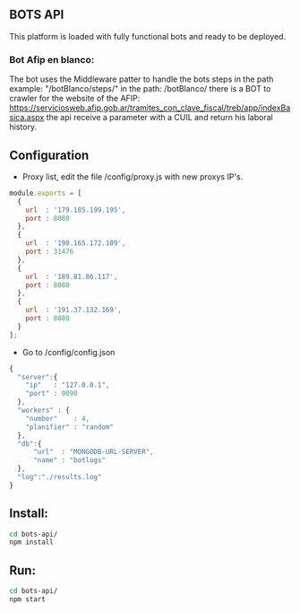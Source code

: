 ## BOTS API
This platform is loaded with fully functional bots and ready to be deployed.

### Bot Afip en blanco:
The bot uses the Middleware patter to handle the bots steps in the path example: "/botBlanco/steps/" in the path: /botBlanco/ there is a BOT to crawler for the website of the AFIP: https://serviciosweb.afip.gob.ar/tramites_con_clave_fiscal/treb/app/indexBasica.aspx 
the api receive a parameter with a CUIL and return his laboral history.

## Configuration
- Proxy list, edit the file /config/proxy.js with new proxys IP's.

```js
module.exports = [
  {
    url  : '179.185.199.195',
    port : 8080
  },
  {
    url  : '190.165.172.109',
    port : 31476
  },
  {
    url  : '189.81.86.117',
    port : 8080
  },
  {
    url  : '191.37.132.169',
    port : 8080
  }
];
```
- Go to /config/config.json

```js
{
  "server":{
    "ip"   : "127.0.0.1",
    "port" : 9090
  },
  "workers" : {
    "number"    : 4,
    "planifier" : "random"
  },
  "db":{
      "url"  : "MONGODB-URL-SERVER",
      "name" : "botlogs"    
  },
  "log":"./results.log"
}

```

## Install:
```sh
cd bots-api/
npm install
```

## Run:
```sh
cd bots-api/
npm start
```
